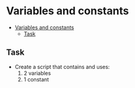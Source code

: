 # Variables and constants

- [Variables and constants](#variables-and-constants)
  - [Task](#task)

## Task

- Create a script that contains and uses:
  1. 2 variables
  2. 1 constant
